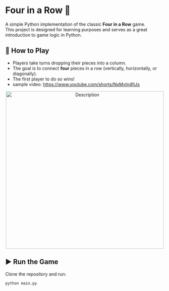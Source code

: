 # Four in a Row 🎲  

A simple Python implementation of the classic **Four in a Row** game.  
This project is designed for learning purposes and serves as a great introduction to game logic in Python.  

## 🚀 How to Play  
- Players take turns dropping their pieces into a column.  
- The goal is to connect **four** pieces in a row (vertically, horizontally, or diagonally).  
- The first player to do so wins!
- sample video: https://www.youtube.com/shorts/NxMvln4fiJs
<p align="center">
  <img src="https://i.ebayimg.com/images/g/SN4AAOSwoMxl32uD/s-l1200.jpg" alt="Description" width="500">
</p>


## ▶️ Run the Game  
Clone the repository and run:  
```sh
python main.py
